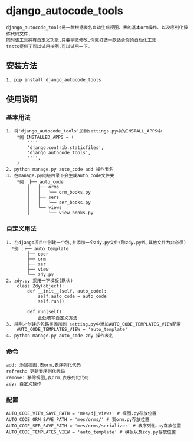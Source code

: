 # django_autocode_tools
	django_autocode_tools是一款根据表名自动生成视图、表的基本orm操作、以及序列化操作代码文件,
	同时该工具拥有自定义功能,只要稍微修改,你就打造一款适合你的自动化工具
	tests提供了可以试用样例,可以试用一下。

## 安装方法
	1. pip install django_autocode_tools

## 使用说明
### 基本用法
	1. 将'django_autocode_tools'加到settings.py中的INSTALL_APPS中
		*例 INSTALLED_APPS = (
		  	''''
		    'django.contrib.staticfiles',
		    'django_autocode_tools',
		    '''',
		)
	2. python manage.py auto_code add 操作表名
	3. 在manage.py同级目录下会生成auto_code文件夹
		*例 	├── auto_code
			│   ├── orms
			│   │   └── orm_books.py
			│   ├── sers
			│   │   └── ser_books.py
			│   └── views
			│       └── view_books.py
### 自定义用法
	1. 在django项目中创建一个包,并添加一个zdy.py文件(除zdy.py外,其他文件为非必须)
	  *例 :├── auto_template
			├── oper
			├── orm
			├── ser
			├── view
			└── zdy.py
	2. zdy.py 采用一下模板(默认)
		class Zdy(object):
		    def __init__(self, auto_code):
		        self.auto_code = auto_code
		        self.run()

		    def run(self):
		    	此处填写自定义方法
	3. 将刚才创建的包路径添加到 setting.py中添加AUTO_CODE_TEMPLATES_VIEW配置
		AUTO_CODE_TEMPLATES_VIEW = 'auto_template'
	4. python manage.py auto_code zdy 操作表名
### 命令
	add: 添加视图,表orm,表序列化代码
	refresh: 更新表序列化代码
	remove: 移除视图,表orm,表序列化代码
	zdy: 自定义操作
### 配置
	AUTO_CODE_VIEW_SAVE_PATH = 'mes/dj_views' # 视图.py存放位置
	AUTO_CODE_ORM_SAVE_PATH = 'mes/orms/' # 表orm.py存放位置
	AUTO_CODE_SER_SAVE_PATH = 'mes/orms/serializer' # 表序列化.py存放位置
	AUTO_CODE_TEMPLATES_VIEW = 'auto_template' # 模板以及zdy.py存放位置
